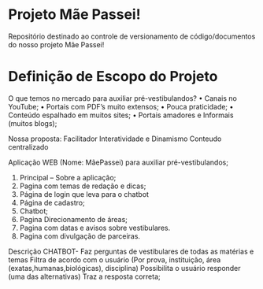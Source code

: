 # Projeto Mãe Passei!
Repositório destinado ao controle de versionamento de código/documentos do nosso projeto Mãe Passei!

# Definição de Escopo do Projeto

O que temos no mercado para auxiliar pré-vestibulandos?
&bull; Canais no YouTube;
&bull; Portais com PDF’s muito extensos;
&bull; Pouca praticidade;
&bull; Conteúdo espalhado em muitos sites;
&bull; Portais amadores e Informais (muitos blogs);

Nossa proposta:
Facilitador
Interatividade e Dinamismo
Conteudo centralizado

Aplicação WEB (Nome: MãePassei) para auxiliar pré-vestibulandos;
1. Principal – Sobre a aplicação;
2. Pagina com temas de redação e dicas;
3. Página de login que leva para o chatbot
4. Página de cadastro;
5. Chatbot;
6. Pagina Direcionamento de áreas;
7. Pagina com datas e avisos sobre vestibulares.
8. Pagina com divulgação de parceiras.

Descrição CHATBOT-
Faz perguntas de vestibulares de todas as matérias e temas
Filtra de acordo com o usuário (Por prova, instituição, área (exatas,humanas,biológicas),
disciplina)
Possibilita o usuário responder (uma das alternativas)
Traz a resposta correta;
